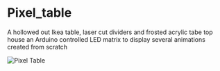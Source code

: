 # Pixel_table
A hollowed out Ikea table, laser cut dividers and frosted acrylic tabe top house an Arduino controlled LED matrix to display several animations created from scratch


![Pixel Table](table.gif)
